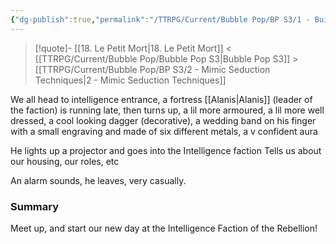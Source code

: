 ```yaml
---
{"dg-publish":true,"permalink":"/TTRPG/Current/Bubble Pop/BP S3/1 - Build Time/"}
---
```


> [!quote]- [[18. Le Petit Mort\|18. Le Petit Mort]] < [[TTRPG/Current/Bubble Pop/Bubble Pop S3\|Bubble Pop S3]] > [[TTRPG/Current/Bubble Pop/BP S3/2 - Mimic Seduction Techniques\|2 - Mimic Seduction Techniques]]

We all head to intelligence entrance, a fortress
[[Alanis\|Alanis]] (leader of the faction) is running late, then turns up, a lil more armoured, a lil more well dressed, a cool looking dagger (decorative), a wedding band on his finger with a small engraving and made of six different metals, a v confident aura

He lights up a projector and goes into the Intelligence faction
Tells us about our housing, our roles, etc

An alarm sounds, he leaves, very casually.

### Summary

Meet up, and start our new day at the Intelligence Faction of the Rebellion!